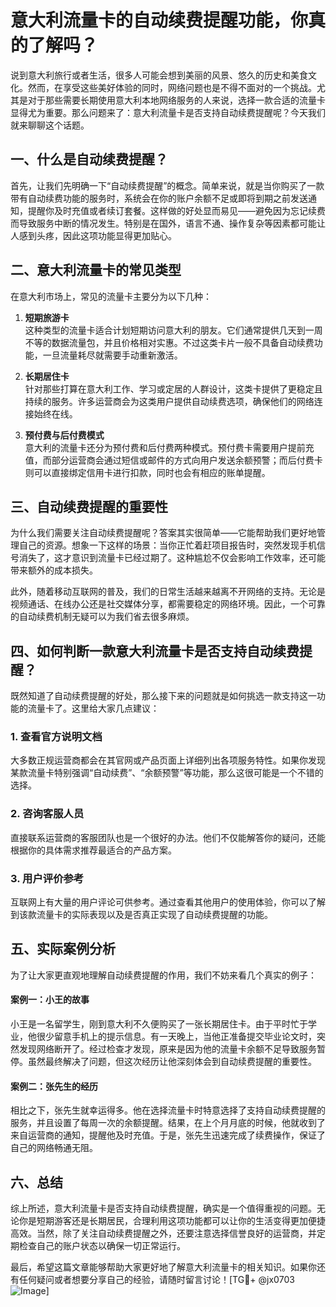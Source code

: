 # 意大利流量卡的自动续费提醒功能，你真的了解吗？

说到意大利旅行或者生活，很多人可能会想到美丽的风景、悠久的历史和美食文化。然而，在享受这些美好体验的同时，网络问题也是不得不面对的一个挑战。尤其是对于那些需要长期使用意大利本地网络服务的人来说，选择一款合适的流量卡显得尤为重要。那么问题来了：意大利流量卡是否支持自动续费提醒呢？今天我们就来聊聊这个话题。

## 一、什么是自动续费提醒？

首先，让我们先明确一下“自动续费提醒”的概念。简单来说，就是当你购买了一款带有自动续费功能的服务时，系统会在你的账户余额不足或即将到期之前发送通知，提醒你及时充值或者续订套餐。这样做的好处显而易见——避免因为忘记续费而导致服务中断的情况发生。特别是在国外，语言不通、操作复杂等因素都可能让人感到头疼，因此这项功能显得更加贴心。

## 二、意大利流量卡的常见类型

在意大利市场上，常见的流量卡主要分为以下几种：

1. **短期旅游卡**  
   这种类型的流量卡适合计划短期访问意大利的朋友。它们通常提供几天到一周不等的数据流量包，并且价格相对实惠。不过这类卡片一般不具备自动续费功能，一旦流量耗尽就需要手动重新激活。

2. **长期居住卡**  
   针对那些打算在意大利工作、学习或定居的人群设计，这类卡提供了更稳定且持续的服务。许多运营商会为这类用户提供自动续费选项，确保他们的网络连接始终在线。

3. **预付费与后付费模式**  
   意大利的流量卡还分为预付费和后付费两种模式。预付费卡需要用户提前充值，而部分运营商会通过短信或邮件的方式向用户发送余额预警；而后付费卡则可以直接绑定信用卡进行扣款，同时也会有相应的账单提醒。

## 三、自动续费提醒的重要性

为什么我们需要关注自动续费提醒呢？答案其实很简单——它能帮助我们更好地管理自己的资源。想象一下这样的场景：当你正忙着赶项目报告时，突然发现手机信号消失了，这才意识到流量卡已经过期了。这种尴尬不仅会影响工作效率，还可能带来额外的成本损失。

此外，随着移动互联网的普及，我们的日常生活越来越离不开网络的支持。无论是视频通话、在线办公还是社交媒体分享，都需要稳定的网络环境。因此，一个可靠的自动续费机制无疑可以为我们省去很多麻烦。

## 四、如何判断一款意大利流量卡是否支持自动续费提醒？

既然知道了自动续费提醒的好处，那么接下来的问题就是如何挑选一款支持这一功能的流量卡了。这里给大家几点建议：

### 1. 查看官方说明文档  
大多数正规运营商都会在其官网或产品页面上详细列出各项服务特性。如果你发现某款流量卡特别强调“自动续费”、“余额预警”等功能，那么这很可能是一个不错的选择。

### 2. 咨询客服人员  
直接联系运营商的客服团队也是一个很好的办法。他们不仅能解答你的疑问，还能根据你的具体需求推荐最适合的产品方案。

### 3. 用户评价参考  
互联网上有大量的用户评论可供参考。通过查看其他用户的使用体验，你可以了解到该款流量卡的实际表现以及是否真正实现了自动续费提醒的功能。

## 五、实际案例分析

为了让大家更直观地理解自动续费提醒的作用，我们不妨来看几个真实的例子：

#### 案例一：小王的故事  
小王是一名留学生，刚到意大利不久便购买了一张长期居住卡。由于平时忙于学业，他很少留意手机上的提示信息。有一天晚上，当他正准备提交毕业论文时，突然发现网络断开了。经过检查才发现，原来是因为他的流量卡余额不足导致服务暂停。虽然最终解决了问题，但这次经历让他深刻体会到自动续费提醒的重要性。

#### 案例二：张先生的经历  
相比之下，张先生就幸运得多。他在选择流量卡时特意选择了支持自动续费提醒的服务，并且设置了每周一次的余额提醒。结果，在上个月月底的时候，他就收到了来自运营商的通知，提醒他及时充值。于是，张先生迅速完成了续费操作，保证了自己的网络畅通无阻。

## 六、总结

综上所述，意大利流量卡是否支持自动续费提醒，确实是一个值得重视的问题。无论你是短期游客还是长期居民，合理利用这项功能都可以让你的生活变得更加便捷高效。当然，除了关注自动续费提醒之外，还要注意选择信誉良好的运营商，并定期检查自己的账户状态以确保一切正常运行。

最后，希望这篇文章能够帮助大家更好地了解意大利流量卡的相关知识。如果你还有任何疑问或者想要分享自己的经验，请随时留言讨论！[TG💪+ @jx0703 ![Image](https://github.com/user-attachments/assets/dbca1d08-cadb-493c-b0ec-ad6f7a83f270)]